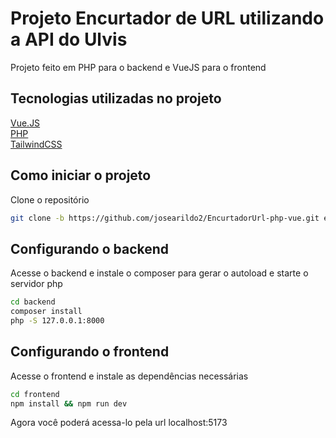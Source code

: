 # Projeto Encurtador de URL utilizando a API do Ulvis

Projeto feito em PHP para o backend e VueJS para o frontend

## Tecnologias utilizadas no projeto

[Vue.JS](https://vuejs.org/) <br>
[PHP](https://www.php.net/) <br>
[TailwindCSS](https://tailwindcss.com/) <br>

## Como iniciar o projeto

Clone o repositório

```sh
git clone -b https://github.com/josearildo2/EncurtadorUrl-php-vue.git encurtador-url
```

## Configurando o backend

Acesse o backend e instale o composer para gerar o autoload e starte o servidor php

```sh
cd backend
composer install
php -S 127.0.0.1:8000
```

## Configurando o frontend

Acesse o frontend e instale as dependências necessárias

```sh
cd frontend
npm install && npm run dev
```

Agora você poderá acessa-lo pela url localhost:5173

